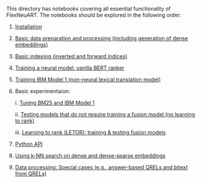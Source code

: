 This directory has notebooks covering all essential functionality of FlexNeuART. The notebooks should be explored in the following order:

1. [Installation](installation.ipynb)
2. [Basic data preparation and processing (including generation of dense embeddings)](basic_data_preparation_and_processing.ipynb)
3. [Basic indexing (inverted and forward indices)](basic_indexing.ipynb)
4. [Training a neural model: vanilla BERT ranker](train_neural_model.ipynb)
5. [Training IBM Model 1 (non-neural lexical translation model)](train_model1.ipynb)
6. Basic experimentaion:

    i. [Tuning BM25 and IBM Model 1](experimentation_tuning_bm25_and_bm25_model1.ipynb)
    
    ii. [Testing models that do not require training a fusion model (no learning to rank)](experimentation_testing_no_need_to_train_fusion.ipynb)
    
    iii. [Learning to rank (LETOR): training & testing fusion models](experimentation_train_fusion_models.ipynb)
7. [Python API](py_api_demo.ipynb)
8. [Using k-NN search on dense and dense-sparse embeddings](cand_generator_nmslib.ipynb)
9. [Data processing: Special cases (e.g., answer-based QRELs and bitext from QRELs)](special_data_processing.ipynb)

